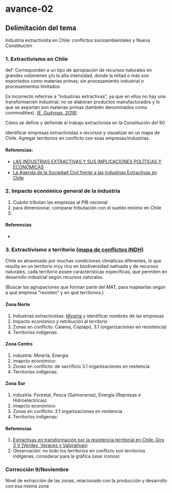 # avance-02

## Delimitación del tema 
Industria extractivista en Chile: conflictos socioambientales y Nueva Constitución

### 1. Extractivismo en Chile
def: Corresponden a un tipo de apropiación de recursos naturales en grandes volúmenes y/o la alta intensidad, donde la mitad o más son exportados como materias primas, sin procesamiento industrial o procesamientos limitados. 

Es incorrecto referirse a “industrias extractivas”, ya que en ellos no hay una transformación industrial; no se elaboran productos manufacturados y lo que se exportan son materias primas (también denominados como commodities). [(E. Gudynas, 2018)](http://gudynas.com/wp-content/uploads/GudynasExtractivismosConceptoViolenciasFuhem18.pdf)

Cómo se define y defiende el trabajo extractivista en la Constitución del 90

Identificar empresas extractivistas x recursos y visualizar en un mapa de Chile. Agregar territorios en conflicto con esas empresas/industrias.

#### Referencias: 
- [LAS INDUSTRIAS EXTRACTIVAS Y SUS IMPLICACIONES POLÍTICAS Y ECONÓMICAS](https://scielo.conicyt.cl/pdf/rei/v45n174/art04.pdf)
- [La Agenda de la Sociedad Civil frente a las Industrias Extractivas en Chile](https://redextractivas.org/wp-content/uploads/2017/08/Reporte-Chile.pdf)

### 2. Impacto económico general de la industria
1. Cuánto tributan las empresas al PIB nacional
2. para dimensionar, comparar tributación con el sueldo mínimo en Chile
3. 

#### Referencias
- 

### 3. Extractivismo x territorio [(mapa de conflictos INDH)](https://bibliotecadigital.indh.cl/bitstream/handle/123456789/478/mapa-conflictos.pdf?sequence=4)
Chile es atravesado por muchas condiciones climáticas diferentes, lo que resulta en un territorio muy rico en biodiversidad nativada y de recursos naturales, cada territorio posee características específicas, que permiten en desarrollo industrial según recursos naturales. 

(Buscar las agrupaciones que forman parte del MAT, para mapearlas según a qué empresa "resisten" y en qué territorios.)

#### Zona Norte
1. Industrias extractivistas: [Minería](https://www.sonami.cl/mapaminero/) y identificar nombres de las empresas
2. Impacto económico y retribución al territorio
3. Zonas en conflicto: Calama, Copiapó, 
3.1 (organizaciones en resistencia)
4. Territorios indígenas: 

#### Zona Centro
1. industria: Minería, Energía
2. imapcto económico: 
3. Zonas en conflicto: de sacrificio
3.1 organizaciones en resitencia
4. Territorios indígenas: 

#### Zona Sur
1. industria: Forestal, Pesca (Salmoneras), Energía (Represas e Hidroeléctricas)
2. imapcto económico: 
3. Zonas en conflicto: 
3.1 organizaciones en resitencia
4. Territorios indígenas: 

#### Referencias 
1. [Extractivas en transformación por la resistencia territorial en Chile: Giro 3 V (Verdes, Veraces y Valorativas)](https://scielo.conicyt.cl/pdf/polis/v16n48/0718-6568-polis-16-48-00291.pdf)
2. Observación: no todo los territorios en conflicto son territorios indígenas, considerar para la gráfica (usar íconos)

### Corrección 9/Noviembre 
Nivel de extracción de las zonas, relacionado con la producción y desarrollo con esa misma zona      
